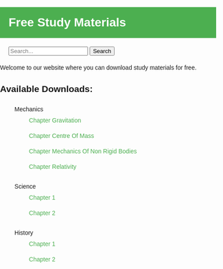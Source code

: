 <!DOCTYPE html>
<html>
<head>
  <title>Free Study Materials</title>
  <style>
    body {
      font-family: Arial, sans-serif;
      margin: 0;
      padding: 0;
    }
    h1 {
      background-color: #4CAF50;
      color: white;
      padding: 20px;
    }
    li {
      list-style-type: none;
      margin: 0;
      padding: 10px;
    }
    li a {
      color: #4CAF50;
      text-decoration: none;
    }
    li a:hover {
      color: white;
      background-color: #4CAF50;
    }
    form {
      margin: 20px;
    }
  </style>
</head>
<body>
  <h1>Free Study Materials</h1>
  <form>
    <input type="search" placeholder="Search...">
    <button>Search</button>
  </form>
  <p>Welcome to our website where you can download study materials for free.</p>
  <h2>Available Downloads:</h2>
  <ul>
    <li>Mechanics
      <ul>
        <li><a href="gravitation.pdf">Chapter Gravitation</a></li>
        <li><a href="Centre of Mass.pdf">Chapter Centre Of Mass</a></li>
        <li><a href="Mechanics of Non-rigid bodies.pdf">Chapter Mechanics Of Non Rigid Bodies</a></li>
        <li><a href="Relativity.pdf">Chapter Relativity</a></li>
      </ul>
    </li>
    <li>Science
      <ul>
        <li><a href="science_chapter1.pdf">Chapter 1</a></li>
        <li><a href="science_chapter2.pdf">Chapter 2</a></li>
      </ul>
    </li>
    <li>History
      <ul>
        <li><a href="history_chapter1.pdf">Chapter 1</a></li>
        <li><a href="history_chapter2.pdf">Chapter 2</a></li>
      </ul>
    </li>
  </ul>
</body>
</html>
